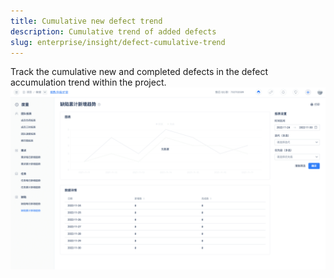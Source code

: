 ```yaml
---
title: Cumulative new defect trend
description: Cumulative trend of added defects
slug: enterprise/insight/defect-cumulative-trend
---
```

Track the cumulative new and completed defects in the defect accumulation trend within the project.
![Image Description](./assets/defect_cumulative_trend.png)